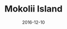 ---
layout: picture
title:  "Mokolii Island"
date:   2016-12-10
categories: picture
ref: "IMG_6109"
location: "Oahu - Hawaii"
dateTaken: "10/12/2016"
camera: "f/6.3 1/1000 100mm ISO400"
hidden: true
---